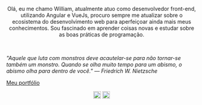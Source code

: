 <p align="left" style="text-align: center;">
Olá, eu me chamo William, atualmente atuo como desenvolvedor front-end, utilizando Angular e VueJs, procuro sempre me atualizar sobre o ecosistema do desenvolvimento web para aperfeiçoar ainda mais meus conhecimentos. Sou fascinado em aprender coisas novas e estudar sobre as boas práticas de programação.</p>

<br>

<i>"Aquele que luta com monstros deve acautelar-se para não tornar-se também um monstro. Quando se olha muito tempo para um abismo, o abismo olha para dentro de você." ― Friedrich W. Nietzsche</i>

[Meu portfólio](https://willdeveloper.netlify.app/)

<!-- <p align="center">
<img src="https://devicons.github.io/devicon/devicon.git/icons/angularjs/angularjs-plain.svg" alt="angular" width="20" height="20"/>
<img src="https://devicons.github.io/devicon/devicon.git/icons/css3/css3-original-wordmark.svg" alt="css3"  width="20" height="20"/>
<img src="https://devicons.github.io/devicon/devicon.git/icons/html5/html5-original-wordmark.svg" alt="html5"  width="20" height="20"/>
<img src="https://devicons.github.io/devicon/devicon.git/icons/javascript/javascript-original.svg" alt="javascript" width="20" height="20"/>
<img src="https://devicon.dev/devicon.git/icons/typescript/typescript-original.svg" alt="typescript" width="20" height="20"/> 
<img src="https://devicons.github.io/devicon/devicon.git/icons/nodejs/nodejs-original.svg" alt="nodejs" width="20" height="20"/></p><p align="center">
<img src="https://github-readme-stats.vercel.app/api?username=willACosta&show_icons=true" alt="willACosta"/> 
</p> -->

<p align="center">
<a href="https://linkedin.com/in/amaral-william/" target="blank"><img align="center" src="https://cdn.jsdelivr.net/npm/simple-icons@3.0.1/icons/linkedin.svg" alt="willACosta" height="20" width="20" /></a>
<a href="https://instagram.com/_will_ac/" target="blank"><img align="center" src="https://cdn.jsdelivr.net/npm/simple-icons@3.0.1/icons/instagram.svg" alt="willACosta" height="20" width="20" /></a>
</p>
